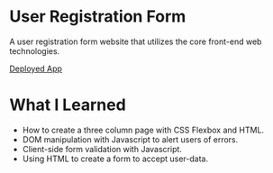 # User Registration Form

A user registration form website that utilizes the core front-end web technologies. 

[Deployed App](https://steven-user-register.herokuapp.com/)

# What I Learned

* How to create a three column page with CSS Flexbox and HTML. 
* DOM manipulation with Javascript to alert users of errors. 
* Client-side form validation with Javascript. 
* Using HTML to create a form to accept user-data. 
